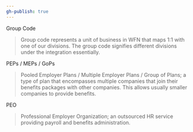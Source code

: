 ```yaml
---
gh-publish: true
---
```



Group Code
> Group code represents a unit of business in WFN that maps 1:1 with one of our divisions. The group code signifies different divisions under the integration essentially.

PEPs / MEPs / GoPs
> Pooled Employer Plans / Multiple Employer Plans / Group of Plans; a type of plan that encompasses multiple companies that join their benefits packages with other companies. This allows usually smaller companies to provide benefits.

PEO
> Professional Employer Organization; an outsourced HR service providing payroll and benefits administration.